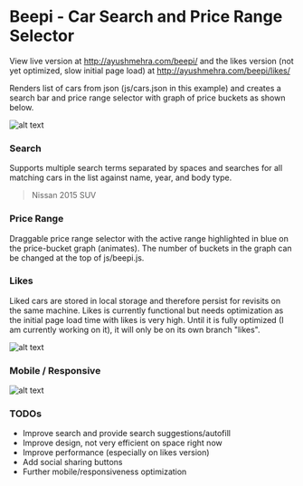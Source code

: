 # Beepi - Car Search and Price Range Selector

View live version at http://ayushmehra.com/beepi/ and the likes version (not yet optimized, slow initial page load) at http://ayushmehra.com/beepi/likes/

Renders list of cars from json (js/cars.json in this example) and creates a search bar and price range selector with graph of price buckets as shown below.

![alt text](http://i.imgur.com/fIkNa5N.png "Sample Screenshot")

### Search
Supports multiple search terms separated by spaces and searches for all matching cars in the list against name, year, and body type.
> Nissan 2015 SUV

### Price Range
Draggable price range selector with the active range highlighted in blue on the price-bucket graph (animates). The number of buckets in the graph can be changed at the top of js/beepi.js.

### Likes
Liked cars are stored in local storage and therefore persist for revisits on the same machine. Likes is currently functional but needs optimization as the initial page load time with likes is very high. Until it is fully optimized (I am currently working on it), it will only be on its own branch "likes".

![alt text](http://i.imgur.com/rgdeYKR.png "Sample Screenshot")

### Mobile / Responsive
![alt text](http://i.imgur.com/qpKVNU2.png "Sample Screenshot")

### TODOs

* Improve search and provide search suggestions/autofill
* Improve design, not very efficient on space right now
* Improve performance (especially on likes version)
* Add social sharing buttons
* Further mobile/responsiveness optimization

